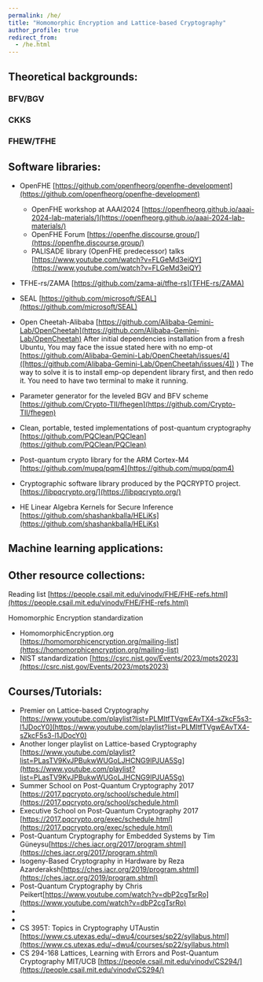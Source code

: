 ```yaml
---
permalink: /he/
title: "Homomorphic Encryption and Lattice-based Cryptography"
author_profile: true
redirect_from:  
  - /he.html
---
```

## Theoretical backgrounds:
### BFV/BGV

### CKKS 

### FHEW/TFHE


## Software libraries:
* OpenFHE [https://github.com/openfheorg/openfhe-development](https://github.com/openfheorg/openfhe-development)
	* OpenFHE workshop at AAAI2024 [https://openfheorg.github.io/aaai-2024-lab-materials/](https://openfheorg.github.io/aaai-2024-lab-materials/)
	* OpenFHE Forum [https://openfhe.discourse.group/](https://openfhe.discourse.group/)
	* PALISADE library (OpenFHE predecessor) talks [https://www.youtube.com/watch?v=FLGeMd3eiQY](https://www.youtube.com/watch?v=FLGeMd3eiQY)
* TFHE-rs/ZAMA [https://github.com/zama-ai/tfhe-rs](TFHE-rs/ZAMA)
* SEAL [https://github.com/microsoft/SEAL](https://github.com/microsoft/SEAL)
* Open Cheetah-Alibaba [https://github.com/Alibaba-Gemini-Lab/OpenCheetah](https://github.com/Alibaba-Gemini-Lab/OpenCheetah)
After initial dependencies installation from a fresh Ubuntu, 
You may face the issue stated here with no emp-ot
[https://github.com/Alibaba-Gemini-Lab/OpenCheetah/issues/4]([https://github.com/Alibaba-Gemini-Lab/OpenCheetah/issues/4])
)
The way to solve it is to install emp-op dependent library first, and then redo it.
You need to have two terminal to make it running. 

* Parameter generator for the leveled BGV and BFV scheme [https://github.com/Crypto-TII/fhegen](https://github.com/Crypto-TII/fhegen)
* Clean, portable, tested implementations of post-quantum cryptography [https://github.com/PQClean/PQClean](https://github.com/PQClean/PQClean)
* Post-quantum crypto library for the ARM Cortex-M4 [https://github.com/mupq/pqm4](https://github.com/mupq/pqm4)
* Cryptographic software library produced by the PQCRYPTO project.[https://libpqcrypto.org/](https://libpqcrypto.org/)

* HE Linear Algebra Kernels for Secure Inference [https://github.com/shashankballa/HELiKs](https://github.com/shashankballa/HELiKs)

## Machine learning applications:


## Other resource collections:

Reading list [https://people.csail.mit.edu/vinodv/FHE/FHE-refs.html](https://people.csail.mit.edu/vinodv/FHE/FHE-refs.html)

Homomorphic Encryption standardization 
* HomomorphicEncryption.org [https://homomorphicencryption.org/mailing-list](https://homomorphicencryption.org/mailing-list)
* NIST standardization [https://csrc.nist.gov/Events/2023/mpts2023](https://csrc.nist.gov/Events/2023/mpts2023)
  


## Courses/Tutorials:
* Premier on Lattice-based Cryptography [https://www.youtube.com/playlist?list=PLMItfTVgwEAvTX4-sZkcF5s3-l1JDocY0](https://www.youtube.com/playlist?list=PLMItfTVgwEAvTX4-sZkcF5s3-l1JDocY0)
* Another longer playlist on Lattice-based Cryptography [https://www.youtube.com/playlist?list=PLasTV9KvJPBukwWUGoLJHCNG9IPJUA5Sg](https://www.youtube.com/playlist?list=PLasTV9KvJPBukwWUGoLJHCNG9IPJUA5Sg)
* Summer School on Post-Quantum Cryptography 2017 [https://2017.pqcrypto.org/school/schedule.html](https://2017.pqcrypto.org/school/schedule.html)
* Executive School on Post-Quantum Cryptography 2017 [https://2017.pqcrypto.org/exec/schedule.html](https://2017.pqcrypto.org/exec/schedule.html)
* Post-Quantum Cryptography for Embedded Systems by Tim Güneysu[https://ches.iacr.org/2017/program.shtml](https://ches.iacr.org/2017/program.shtml)
* Isogeny-Based Cryptography in Hardware by Reza Azarderaksh[https://ches.iacr.org/2019/program.shtml](https://ches.iacr.org/2019/program.shtml)
* Post-Quantum Cryptography by Chris Peikert[https://www.youtube.com/watch?v=dbP2cgTsrRo](https://www.youtube.com/watch?v=dbP2cgTsrRo)
*
*
* CS 395T: Topics in Cryptography UTAustin [https://www.cs.utexas.edu/~dwu4/courses/sp22/syllabus.html](https://www.cs.utexas.edu/~dwu4/courses/sp22/syllabus.html)
* CS 294-168 Lattices, Learning with Errors and Post-Quantum Cryptography MIT/UCB
[https://people.csail.mit.edu/vinodv/CS294/](https://people.csail.mit.edu/vinodv/CS294/)

 
